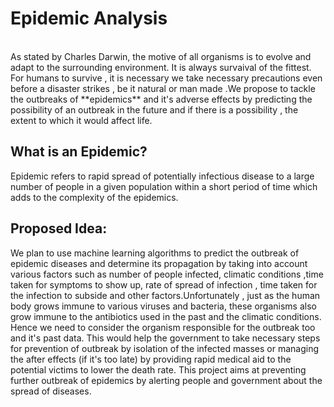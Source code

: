 # Epidemic Analysis
<br>
As stated by Charles Darwin, the motive of all organisms is to evolve and adapt to the surrounding environment. It is always survaival of the fittest. For humans to survive , it is necessary we take necessary precautions even before a disaster strikes , be it natural or man made .We propose to tackle the outbreaks of **epidemics** and it's adverse effects by predicting the possibility of an outbreak in the future and if there is a possibility , the extent to which it would affect life.

## What is an Epidemic?
Epidemic refers to rapid spread of potentially infectious disease to a large number of people in a given population within a 
short period of time which adds to the complexity of the epidemics.

## Proposed Idea:
We plan to use machine learning algorithms to predict the outbreak of epidemic diseases and determine its propagation by taking into account various factors such as number of people infected, climatic conditions ,time taken for symptoms to show up, rate of spread of infection , time taken for the infection to subside and other factors.Unfortunately , just as the human body grows immune to various viruses and bacteria, these organisms also grow immune to the antibiotics used in the past and the climatic conditions. Hence we need to consider the organism responsible for the outbreak too and it's past data. This would help the government to take necessary steps for prevention of outbreak by isolation of the infected masses or managing the after effects (if it's too late) by providing rapid medical aid to the potential victims to lower the death rate. This project aims at preventing further outbreak of epidemics by alerting people and government about the spread of diseases.


